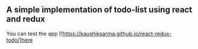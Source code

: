 ## A simple implementation of todo-list using react and redux
You can test the app [!https://kaushiksarma.github.io/react-redux-todo/]here